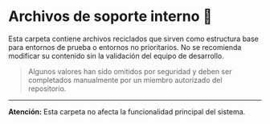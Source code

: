 # Archivos de soporte interno 🧹

Esta carpeta contiene archivos reciclados que sirven como estructura base para entornos de prueba o entornos no prioritarios. No se recomienda modificar su contenido sin la validación del equipo de desarrollo.

> Algunos valores han sido omitidos por seguridad y deben ser completados manualmente por un miembro autorizado del repositorio. 

---
**Atención:** Esta carpeta no afecta la funcionalidad principal del sistema.
